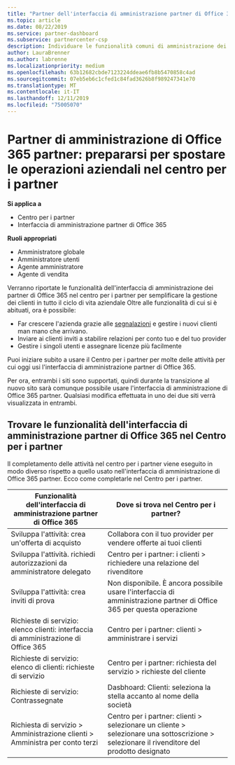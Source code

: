 ```yaml
---
title: "Partner dell'interfaccia di amministrazione partner di Office 365: le operazioni aziendali verranno spostate nel Centro per i partner| Centro per i partner"
ms.topic: article
ms.date: 08/22/2019
ms.service: partner-dashboard
ms.subservice: partnercenter-csp
description: Individuare le funzionalità comuni di amministrazione dei partner di Office 365, ad esempio creare richieste aziendali e di servizio, dopo la migrazione al centro per i partner.
author: LauraBrenner
ms.author: labrenne
ms.localizationpriority: medium
ms.openlocfilehash: 63b12682cbde7123224ddeae6fb8b5470858c4ad
ms.sourcegitcommit: 07eb5eb6c1cfed1c84fad3626b8f989247341e70
ms.translationtype: MT
ms.contentlocale: it-IT
ms.lasthandoff: 12/11/2019
ms.locfileid: "75005070"
---
```

# <a name="office-365-partner-admin-center-partners-get-ready-to-move-business-operations-to-partner-center"></a>Partner di amministrazione di Office 365 partner: prepararsi per spostare le operazioni aziendali nel centro per i partner

**Si applica a** 

- Centro per i partner
- Interfaccia di amministrazione partner di Office 365

**Ruoli appropriati**
-   Amministratore globale
-   Amministratore utenti
-   Agente amministratore
-   Agente di vendita

Verranno riportate le funzionalità dell'interfaccia di amministrazione dei partner di Office 365 nel centro per i partner per semplificare la gestione dei clienti in tutto il ciclo di vita aziendale Oltre alle funzionalità di cui si è abituati, ora è possibile: 

*  Far crescere l'azienda grazie alle [segnalazioni](referrals.md) e gestire i nuovi clienti man mano che arrivano.
*  Inviare ai clienti inviti a stabilire relazioni per conto tuo e del tuo provider
*  Gestire i singoli utenti e assegnare licenze più facilmente

Puoi iniziare subito a usare il Centro per i partner per molte delle attività per cui oggi usi l'interfaccia di amministrazione partner di Office 365. 

Per ora, entrambi i siti sono supportati, quindi durante la transizione al nuovo sito sarà comunque possibile usare l'interfaccia di amministrazione di Office 365 partner. Qualsiasi modifica effettuata in uno dei due siti verrà visualizzata in entrambi.

## <a name="find-office-365-partner-admin-center-features-in-partner-center"></a>Trovare le funzionalità dell'interfaccia di amministrazione partner di Office 365 nel Centro per i partner

Il completamento delle attività nel centro per i partner viene eseguito in modo diverso rispetto a quello usato nell'interfaccia di amministrazione di Office 365 partner. Ecco come completarle nel Centro per i partner.

| Funzionalità dell'interfaccia di amministrazione partner di Office 365                       | Dove si trova nel Centro per i partner? | 
|   -----------------------------------------------  | -------------- |
| Sviluppa l'attività: crea un'offerta di acquisto | Collabora con il tuo provider per vendere offerte ai tuoi clienti |
| Sviluppa l'attività. richiedi autorizzazioni da amministratore delegato | Centro per i partner: i clienti > richiedere una relazione del rivenditore |
| Sviluppa l'attività: crea inviti di prova | Non disponibile. È ancora possibile usare l'interfaccia di amministrazione partner di Office 365 per questa operazione |
| Richieste di servizio: elenco clienti: interfaccia di amministrazione di Office 365 | Centro per i partner: clienti > amministrare i servizi |
| Richieste di servizio: elenco di clienti: richieste di servizio | Centro per i partner: richiesta del servizio > richieste del cliente |
| Richieste di servizio: Contrassegnate | Dasbhoard: Clienti: seleziona la stella accanto al nome della società |
| Richiesta di servizio > Amministrazione clienti > Amministra per conto terzi | Centro per i partner: clienti > selezionare un cliente > selezionare una sottoscrizione > selezionare il rivenditore del prodotto designato |

